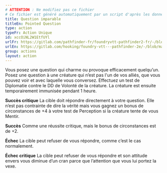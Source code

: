 ```yaml
---
# ATTENTION : Ne modifiez pas ce fichier
# Ce fichier est généré automatiquement par un script d'après les données du module Foundry VTT officiel et de sa traduction
title: Question imparable
titleEn: Pointed Question
type: action
typeFr: Action Unique
id: xccOiNL2W1EtfUYl
urlFr: https://gitlab.com/pathfinder-fr/foundryvtt-pathfinder2-fr/-/blob/master/data/actions/xccOiNL2W1EtfUYl.htm
urlEn: https://gitlab.com/hooking/foundry-vtt---pathfinder-2e/-/blob/master/packs/data/actions.db/pointed-question.json
group: actions
layout: action
---
```

Vous posez une question qui charme ou provoque efficacement quelqu’un. Posez une question à une créature qui n’est pas l'un de vos alliés, que vous pouvez voir et avec laquelle vous conversez. Effectuez un test de Diplomatie contre le DD de Volonté de la créature. La créature est ensuite temporairement immunisée pendant 1 heure.

**Succès critique** La cible doit répondre directement à votre question. Elle n’est pas contrainte de dire la vérité mais vous gagnez un bonus de circonstances de +4 à votre test de Perception si la créature tente de vous <a class="entity-link" draggable="true" data-pack="pf2e.actionspf2e" data-id="ewwCglB7XOPLUz72"><i class="fas fa-suitcase"></i>Mentir</a>.

**Succès** Comme une réussite critique, mais le bonus de circonstances est de +2.

**Échec** La cible peut refuser de vous répondre, comme c’est le cas normalement.

**Échec critique** La cible peut refuser de vous répondre et son attitude envers vous diminue d’un cran parce que l’attention que vous lui portez la vexe.


